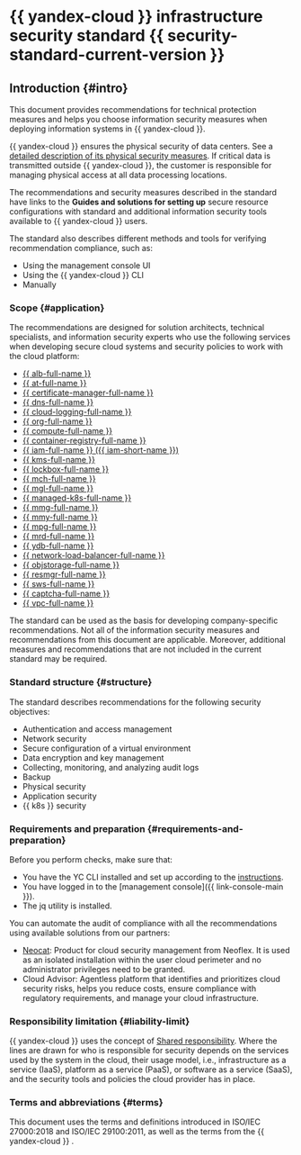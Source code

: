 # {{ yandex-cloud }} infrastructure security standard {{ security-standard-current-version }}

## Introduction {#intro}

This document provides recommendations for technical protection measures and helps you choose information security measures when deploying information systems in {{ yandex-cloud }}.

{{ yandex-cloud }} ensures the physical security of data centers. See a [detailed description of its physical security measures](../../../security/standarts.md). If critical data is transmitted outside {{ yandex-cloud }}, the customer is responsible for managing physical access at all data processing locations.

The recommendations and security measures described in the standard have links to the **Guides and solutions for setting up** secure resource configurations with standard and additional information security tools available to {{ yandex-cloud }} users.

The standard also describes different methods and tools for verifying recommendation compliance, such as:

* Using the management console UI
* Using the {{ yandex-cloud }} CLI
* Manually

### Scope {#application}


The recommendations are designed for solution architects, technical specialists, and information security experts who use the following services when developing secure cloud systems and security policies to work with the cloud platform:

* [{{ alb-full-name }}](../../../application-load-balancer/)
* [{{ at-full-name }}](../../../audit-trails/)
* [{{ certificate-manager-full-name }}](../../../certificate-manager/)
* [{{ dns-full-name }}](../../../dns/)
* [{{ cloud-logging-full-name }}](../../../logging/)
* [{{ org-full-name }}](../../../organization/)
* [{{ compute-full-name }}](../../../compute/)
* [{{ container-registry-full-name }}](../../../container-registry/)
* [{{ iam-full-name }} ({{ iam-short-name }})](../../../iam/)
* [{{ kms-full-name }}](../../../kms/)
* [{{ lockbox-full-name }}](../../../lockbox/)
* [{{ mch-full-name }}](../../../managed-clickhouse/)
* [{{ mgl-full-name }}](../../../managed-gitlab/)
* [{{ managed-k8s-full-name }}](../../../managed-kubernetes/)
* [{{ mmg-full-name }}](../../../managed-mongodb/)
* [{{ mmy-full-name }}](../../../managed-mysql/)
* [{{ mpg-full-name }}](../../../managed-postgresql/)
* [{{ mrd-full-name }}](../../../managed-redis/)
* [{{ ydb-full-name }}](../../../ydb/)
* [{{ network-load-balancer-full-name }}](../../../network-load-balancer/)
* [{{ objstorage-full-name }}](../../../storage/)
* [{{ resmgr-full-name }}](../../../resource-manager/)
* [{{ sws-full-name }}](../../../smartwebsecurity/)
* [{{ captcha-full-name }}](../../../smartcaptcha/)
* [{{ vpc-full-name }}](../../../vpc/)

The standard can be used as the basis for developing company-specific recommendations. Not all of the information security measures and recommendations from this document are applicable. Moreover, additional measures and recommendations that are not included in the current standard may be required.

### Standard structure {#structure}

The standard describes recommendations for the following security objectives:
* Authentication and access management
* Network security
* Secure configuration of a virtual environment
* Data encryption and key management
* Collecting, monitoring, and analyzing audit logs
* Backup
* Physical security
* Application security
* {{ k8s }} security

### Requirements and preparation {#requirements-and-preparation}

Before you perform checks, make sure that:
* You have the YC CLI installed and set up according to the [instructions](../../../cli/quickstart.md).
* You have logged in to the [management console]({{ link-console-main }}).
* The jq utility is installed.

You can automate the audit of compliance with all the recommendations using available solutions from our partners:
* [Neocat](/marketplace/products/neoflex/neocat): Product for cloud security management from Neoflex. It is used as an isolated installation within the user cloud perimeter and no administrator privileges need to be granted.
* Cloud Advisor: Agentless platform that identifies and prioritizes cloud security risks, helps you reduce costs, ensure compliance with regulatory requirements, and manage your cloud infrastructure.

### Responsibility limitation {#liability-limit}

{{ yandex-cloud }} uses the concept of [Shared responsibility](/security/shared-responsibility). Where the lines are drawn for who is responsible for security depends on the services used by the system in the cloud, their usage model, i.e., infrastructure as a service (IaaS), platform as a service (PaaS), or software as a service (SaaS), and the security tools and policies the cloud provider has in place.

### Terms and abbreviations {#terms}

This document uses the terms and definitions introduced in ISO/IEC 27000:2018 and ISO/IEC 29100:2011, as well as the terms from the {{ yandex-cloud }} .
